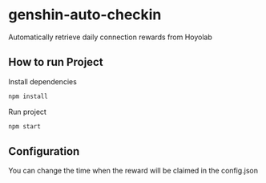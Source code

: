 # genshin-auto-checkin
Automatically retrieve daily connection rewards from Hoyolab
## How to run Project
Install dependencies
```bash
npm install
```
Run project
```bash
npm start
```

## Configuration
You can change the time when the reward will be claimed in the config.json